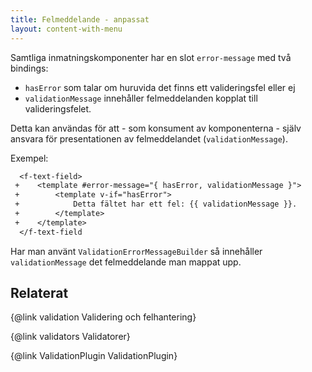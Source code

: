 ```yaml
---
title: Felmeddelande - anpassat
layout: content-with-menu
---
```


Samtliga inmatningskomponenter har en slot `error-message` med två bindings:

-   `hasError` som talar om huruvida det finns ett valideringsfel eller ej
-   `validationMessage` innehåller felmeddelanden kopplat till valideringsfelet.

Detta kan användas för att - som konsument av komponenterna - själv ansvara för presentationen av felmeddelandet (`validationMessage`).

Exempel:

```diff
  <f-text-field>
 +    <template #error-message="{ hasError, validationMessage }">
 +        <template v-if="hasError">
 +            Detta fältet har ett fel: {{ validationMessage }}.
 +        </template>
 +    </template>
  </f-text-field
```

Har man använt `ValidationErrorMessageBuilder` så innehåller `validationMessage` det felmeddelande man mappat upp.

## Relaterat

{@link validation Validering och felhantering}

{@link validators Validatorer}

{@link ValidationPlugin ValidationPlugin}
